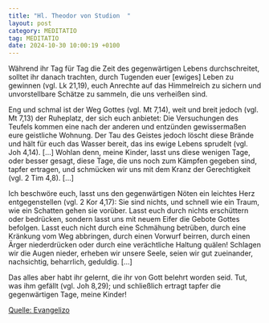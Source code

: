 ```yaml
---
title: "Hl. Theodor von Studion  "
layout: post
category: MEDITATIO
tag: MEDITATIO
date: 2024-10-30 10:00:19 +0100
---
```

Während ihr Tag für Tag die Zeit des gegenwärtigen Lebens durchschreitet, solltet ihr danach trachten, durch Tugenden euer [ewiges] Leben zu gewinnen (vgl. Lk 21,19), euch Anrechte auf das Himmelreich zu sichern und unvorstellbare Schätze zu sammeln, die uns verheißen sind.

Eng und schmal ist der Weg Gottes (vgl.<!--more--> Mt 7,14), weit und breit jedoch (vgl. Mt 7,13) der Ruheplatz, der sich euch anbietet: Die Versuchungen des Teufels kommen eine nach der anderen und entzünden gewissermaßen eure geistliche Wohnung. Der Tau des Geistes jedoch löscht diese Brände und hält für euch das Wasser bereit, das ins ewige Lebens sprudelt (vgl. Joh 4,14). […] Wohlan denn, meine Kinder, lasst uns diese wenigen Tage, oder besser gesagt, diese Tage, die uns noch zum Kämpfen gegeben sind, tapfer ertragen, und schmücken wir uns mit dem Kranz der Gerechtigkeit (vgl. 2 Tim 4,8). […]


Ich beschwöre euch, lasst uns den gegenwärtigen Nöten ein leichtes Herz entgegenstellen (vgl. 2 Kor 4,17): Sie sind nichts, und schnell wie ein Traum, wie ein Schatten gehen sie vorüber. Lasst euch durch nichts erschüttern oder bedrücken, sondern lasst uns mit neuem Eifer die Gebote Gottes befolgen. Lasst euch nicht durch eine Schmähung betrüben, durch eine Kränkung vom Weg abbringen, durch einen Vorwurf beirren, durch einen Ärger niederdrücken oder durch eine verächtliche Haltung quälen! Schlagen wir die Augen nieder, erheben wir unsere Seele, seien wir gut zueinander, nachsichtig, beharrlich, geduldig. […]


Das alles aber habt ihr gelernt, die ihr von Gott belehrt worden seid. Tut, was ihm gefällt (vgl. Joh 8,29); und schließlich ertragt tapfer die gegenwärtigen Tage, meine Kinder!


[Quelle: Evangelizo](https://evangeliumtagfuertag.org/DE/gospel)